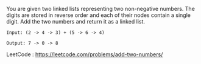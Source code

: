 You are given two linked lists representing two non-negative numbers. The digits are stored in reverse order and each of their nodes contain a single digit. Add the two numbers and return it as a linked list.

```
Input: (2 -> 4 -> 3) + (5 -> 6 -> 4)

Output: 7 -> 0 -> 8
```

LeetCode : https://leetcode.com/problems/add-two-numbers/